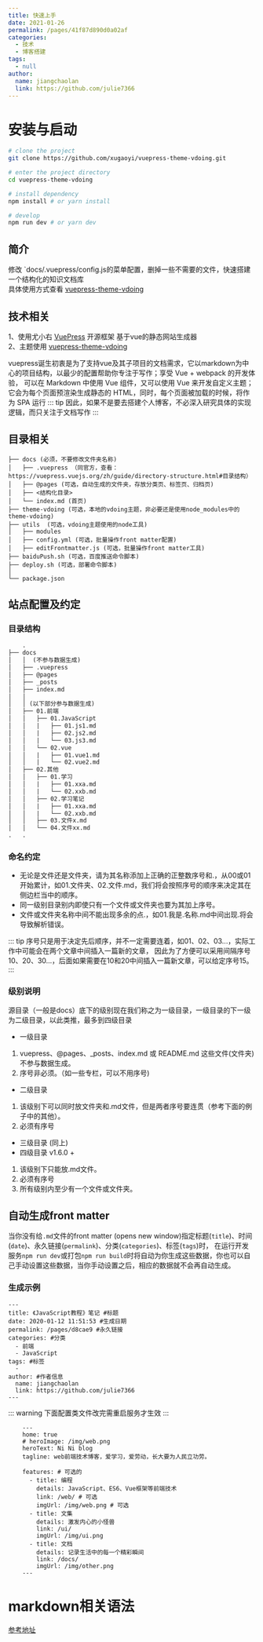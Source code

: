 ```yaml
---
title: 快速上手
date: 2021-01-26
permalink: /pages/41f87d890d0a02af
categories: 
  - 技术
  - 博客搭建
tags: 
  - null
author: 
  name: jiangchaolan
  link: https://github.com/julie7366
---
```


# 安装与启动
``` sh
# clone the project
git clone https://github.com/xugaoyi/vuepress-theme-vdoing.git

# enter the project directory
cd vuepress-theme-vdoing

# install dependency
npm install # or yarn install

# develop
npm run dev # or yarn dev
```
## 简介
修改 `docs/.vuepress/config.js的菜单配置，删掉一些不需要的文件，快速搭建一个结构化的知识文档库</br>
具体使用方式查看 [vuepress-theme-vdoing](https://doc.xugaoyi.com/)

## 技术相关

1、使用尤小右 [VuePress](https://www.vuepress.cn/) 开源框架 基于vue的静态网站生成器</br>
2、主题使用 [vuepress-theme-vdoing](https://doc.xugaoyi.com/)

vuepress诞生初衷是为了支持vue及其子项目的文档需求，它以markdown为中心的项目结构，以最少的配置帮助你专注于写作；享受 Vue + webpack 的开发体验，
可以在 Markdown 中使用 Vue 组件，又可以使用 Vue 来开发自定义主题；它会为每个页面预渲染生成静态的 HTML，同时，每个页面被加载的时候，将作为 SPA 运行
::: tip
因此，如果不是要去搭建个人博客，不必深入研究具体的实现逻辑，而只关注于文档写作
:::

## 目录相关

```.
├── docs (必须，不要修改文件夹名称)
│   ├── .vuepress （同官方，查看：https://vuepress.vuejs.org/zh/guide/directory-structure.html#目录结构）
│   ├── @pages (可选，自动生成的文件夹，存放分类页、标签页、归档页)
│   ├── <结构化目录>
│   └── index.md (首页)
├── theme-vdoing (可选，本地的vdoing主题，非必要还是使用node_modules中的theme-vdoing)
├── utils  (可选，vdoing主题使用的node工具)
│   ├── modules
│   ├── config.yml (可选，批量操作front matter配置)
│   ├── editFrontmatter.js (可选，批量操作front matter工具)
├── baiduPush.sh (可选，百度推送命令脚本)
├── deploy.sh (可选，部署命令脚本)
│
└── package.json
```

## 站点配置及约定

### 目录结构

```html
	.
├── docs
│   │  (不参与数据生成)
│   ├── .vuepress
│   ├── @pages
│   ├── _posts
│   ├── index.md
│   │
│   │ (以下部分参与数据生成)
│   ├── 01.前端
│   │   ├── 01.JavaScript
│   │   |   ├── 01.js1.md
│   │   |   ├── 02.js2.md
│   │   |   └── 03.js3.md
│   │   └── 02.vue
│   │   |   ├── 01.vue1.md
│   │   |   └── 02.vue2.md
│   ├── 02.其他
│   │   ├── 01.学习
│   │   |   ├── 01.xxa.md
│   │   |   └── 02.xxb.md
│   │   ├── 02.学习笔记
│   │   |   ├── 01.xxa.md
│   │   |   └── 02.xxb.md
│   │   ├── 03.文件x.md
│   │   └── 04.文件xx.md
.   .
```
### 命名约定
- 无论是文件还是文件夹，请为其名称添加上正确的正整数序号和.，从00或01开始累计，如01.文件夹、02.文件.md，我们将会按照序号的顺序来决定其在侧边栏当中的顺序。
- 同一级别目录别内即使只有一个文件或文件夹也要为其加上序号。
- 文件或文件夹名称中间不能出现多余的点.，如01.我是.名称.md中间出现.将会导致解析错误。

::: tip
序号只是用于决定先后顺序，并不一定需要连着，如01、02、03...，实际工作中可能会在两个文章中间插入一篇新的文章，
因此为了方便可以采用间隔序号10、20、30...，后面如果需要在10和20中间插入一篇新文章，可以给定序号15。
:::

### 级别说明
源目录（一般是docs）底下的级别现在我们称之为一级目录，一级目录的下一级为二级目录，以此类推，最多到四级目录

- 一级目录
1. vuepress、@pages、_posts、index.md 或 README.md 这些文件(文件夹)不参与数据生成。
2. 序号非必须。（如一些专栏，可以不用序号)

- 二级目录
1. 该级别下可以同时放文件夹和.md文件，但是两者序号要连贯（参考下面的例子中的其他）。
2. 必须有序号
- 三级目录
(同上)
- 四级目录 v1.6.0 +
1. 该级别下只能放.md文件。
2. 必须有序号
3. 所有级别内至少有一个文件或文件夹。

##  自动生成front matter
当你没有给`.md`文件的front matter (opens new window)指定标题(`title`)、时间(`date`)、永久链接(`permalink`)、分类(`categories`)、标签(`tags`)时，
在运行开发服务`npm run dev`或打包`npm run build`时将自动为你生成这些数据，你也可以自己手动设置这些数据，当你手动设置之后，相应的数据就不会再自动生成。

### 生成示例
```
---
title: 《JavaScript教程》笔记 #标题
date: 2020-01-12 11:51:53 #生成日期
permalink: /pages/d8cae9 #永久链接
categories: #分类
  - 前端
  - JavaScript
tags: #标签
  - 
author: #作者信息
  name: jiangchaolan
  link: https://github.com/julie7366
---
```
::: warning
下面配置类文件改完需重启服务才生效
:::

```
	---
	home: true
	# heroImage: /img/web.png
	heroText: Ni Ni blog
	tagline: web前端技术博客，爱学习，爱劳动，长大要为人民立功劳。
	
	features: # 可选的
	  - title: 编程
	    details: JavaScript、ES6、Vue框架等前端技术
	    link: /web/ # 可选
	    imgUrl: /img/web.png # 可选
	  - title: 文集
	    details: 激发内心的小怪兽
	    link: /ui/
	    imgUrl: /img/ui.png
	  - title: 文档
	    details: 记录生活中的每一个精彩瞬间
	    link: /docs/
	    imgUrl: /img/other.png
	---
```

# markdown相关语法

[参考地址](https://doc.xugaoyi.com/pages/d0d7eb/#%E8%AF%AD%E6%B3%95)


